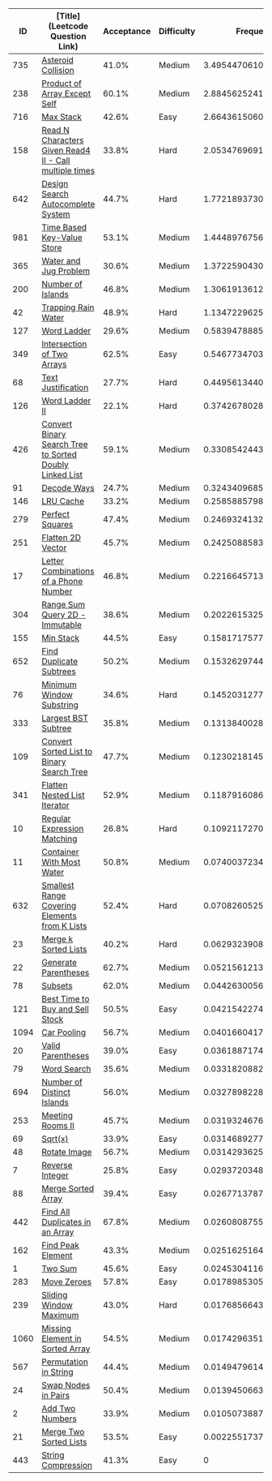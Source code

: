 |ID|[Title](Leetcode Question Link)|Acceptance|Difficulty|Frequency|
|----|-----|----|---|---|
|735|[Asteroid Collision]( https://leetcode.com/problems/asteroid-collision)|41.0%|Medium|3.4954470610602737|
|238|[Product of Array Except Self]( https://leetcode.com/problems/product-of-array-except-self)|60.1%|Medium|2.8845625241577855|
|716|[Max Stack]( https://leetcode.com/problems/max-stack)|42.6%|Easy|2.664361506099879|
|158|[Read N Characters Given Read4 II - Call multiple times]( https://leetcode.com/problems/read-n-characters-given-read4-ii-call-multiple-times)|33.8%|Hard|2.0534769691973906|
|642|[Design Search Autocomplete System]( https://leetcode.com/problems/design-search-autocomplete-system)|44.7%|Hard|1.7721893730339577|
|981|[Time Based Key-Value Store]( https://leetcode.com/problems/time-based-key-value-store)|53.1%|Medium|1.4448976756888186|
|365|[Water and Jug Problem]( https://leetcode.com/problems/water-and-jug-problem)|30.6%|Medium|1.372259043003507|
|200|[Number of Islands]( https://leetcode.com/problems/number-of-islands)|46.8%|Medium|1.3061913612704517|
|42|[Trapping Rain Water]( https://leetcode.com/problems/trapping-rain-water)|48.9%|Hard|1.1347229625176425|
|127|[Word Ladder]( https://leetcode.com/problems/word-ladder)|29.6%|Medium|0.5839478885949534|
|349|[Intersection of Two Arrays]( https://leetcode.com/problems/intersection-of-two-arrays)|62.5%|Easy|0.5467734703822922|
|68|[Text Justification]( https://leetcode.com/problems/text-justification)|27.7%|Hard|0.4495613440132932|
|126|[Word Ladder II]( https://leetcode.com/problems/word-ladder-ii)|22.1%|Hard|0.37426780280681504|
|426|[Convert Binary Search Tree to Sorted Doubly Linked List]( https://leetcode.com/problems/convert-binary-search-tree-to-sorted-doubly-linked-list)|59.1%|Medium|0.3308542443169896|
|91|[Decode Ways]( https://leetcode.com/problems/decode-ways)|24.7%|Medium|0.32434096851350985|
|146|[LRU Cache]( https://leetcode.com/problems/lru-cache)|33.2%|Medium|0.2585885798043696|
|279|[Perfect Squares]( https://leetcode.com/problems/perfect-squares)|47.4%|Medium|0.24693241327822452|
|251|[Flatten 2D Vector]( https://leetcode.com/problems/flatten-2d-vector)|45.7%|Medium|0.2425088583672668|
|17|[Letter Combinations of a Phone Number]( https://leetcode.com/problems/letter-combinations-of-a-phone-number)|46.8%|Medium|0.22166457131988548|
|304|[Range Sum Query 2D - Immutable]( https://leetcode.com/problems/range-sum-query-2d-immutable)|38.6%|Medium|0.20226153257780005|
|155|[Min Stack]( https://leetcode.com/problems/min-stack)|44.5%|Easy|0.15817175770099312|
|652|[Find Duplicate Subtrees]( https://leetcode.com/problems/find-duplicate-subtrees)|50.2%|Medium|0.1532629744871177|
|76|[Minimum Window Substring]( https://leetcode.com/problems/minimum-window-substring)|34.6%|Hard|0.14520312778609068|
|333|[Largest BST Subtree]( https://leetcode.com/problems/largest-bst-subtree)|35.8%|Medium|0.13138400282910845|
|109|[Convert Sorted List to Binary Search Tree]( https://leetcode.com/problems/convert-sorted-list-to-binary-search-tree)|47.7%|Medium|0.12302181451266285|
|341|[Flatten Nested List Iterator]( https://leetcode.com/problems/flatten-nested-list-iterator)|52.9%|Medium|0.11879160861126825|
|10|[Regular Expression Matching]( https://leetcode.com/problems/regular-expression-matching)|26.8%|Hard|0.10921172706929158|
|11|[Container With Most Water]( https://leetcode.com/problems/container-with-most-water)|50.8%|Medium|0.07400372347113877|
|632|[Smallest Range Covering Elements from K Lists]( https://leetcode.com/problems/smallest-range-covering-elements-from-k-lists)|52.4%|Hard|0.07082605256861242|
|23|[Merge k Sorted Lists]( https://leetcode.com/problems/merge-k-sorted-lists)|40.2%|Hard|0.06293239083543646|
|22|[Generate Parentheses]( https://leetcode.com/problems/generate-parentheses)|62.7%|Medium|0.05215612134598845|
|78|[Subsets]( https://leetcode.com/problems/subsets)|62.0%|Medium|0.044263005655043326|
|121|[Best Time to Buy and Sell Stock]( https://leetcode.com/problems/best-time-to-buy-and-sell-stock)|50.5%|Easy|0.04215422741819192|
|1094|[Car Pooling]( https://leetcode.com/problems/car-pooling)|56.7%|Medium|0.04016604172533471|
|20|[Valid Parentheses]( https://leetcode.com/problems/valid-parentheses)|39.0%|Easy|0.03618871742239114|
|79|[Word Search]( https://leetcode.com/problems/word-search)|35.6%|Medium|0.03318208821436187|
|694|[Number of Distinct Islands]( https://leetcode.com/problems/number-of-distinct-islands)|56.0%|Medium|0.03278982282299087|
|253|[Meeting Rooms II]( https://leetcode.com/problems/meeting-rooms-ii)|45.7%|Medium|0.03193246767820989|
|69|[Sqrt(x)]( https://leetcode.com/problems/sqrtx)|33.9%|Easy|0.03146892772463772|
|48|[Rotate Image]( https://leetcode.com/problems/rotate-image)|56.7%|Medium|0.03142936253029228|
|7|[Reverse Integer]( https://leetcode.com/problems/reverse-integer)|25.8%|Easy|0.029372034825448746|
|88|[Merge Sorted Array]( https://leetcode.com/problems/merge-sorted-array)|39.4%|Easy|0.02677137871391415|
|442|[Find All Duplicates in an Array]( https://leetcode.com/problems/find-all-duplicates-in-an-array)|67.8%|Medium|0.02608087555279249|
|162|[Find Peak Element]( https://leetcode.com/problems/find-peak-element)|43.3%|Medium|0.02516251642407408|
|1|[Two Sum]( https://leetcode.com/problems/two-sum)|45.6%|Easy|0.024530411623017775|
|283|[Move Zeroes]( https://leetcode.com/problems/move-zeroes)|57.8%|Easy|0.01789853050377608|
|239|[Sliding Window Maximum]( https://leetcode.com/problems/sliding-window-maximum)|43.0%|Hard|0.01768566434627554|
|1060|[Missing Element in Sorted Array]( https://leetcode.com/problems/missing-element-in-sorted-array)|54.5%|Medium|0.017429635135283658|
|567|[Permutation in String]( https://leetcode.com/problems/permutation-in-string)|44.4%|Medium|0.014947961435873182|
|24|[Swap Nodes in Pairs]( https://leetcode.com/problems/swap-nodes-in-pairs)|50.4%|Medium|0.013945066390122038|
|2|[Add Two Numbers]( https://leetcode.com/problems/add-two-numbers)|33.9%|Medium|0.010507388732168088|
|21|[Merge Two Sorted Lists]( https://leetcode.com/problems/merge-two-sorted-lists)|53.5%|Easy|0.0022551737583973706|
|443|[String Compression]( https://leetcode.com/problems/string-compression)|41.3%|Easy|0|
